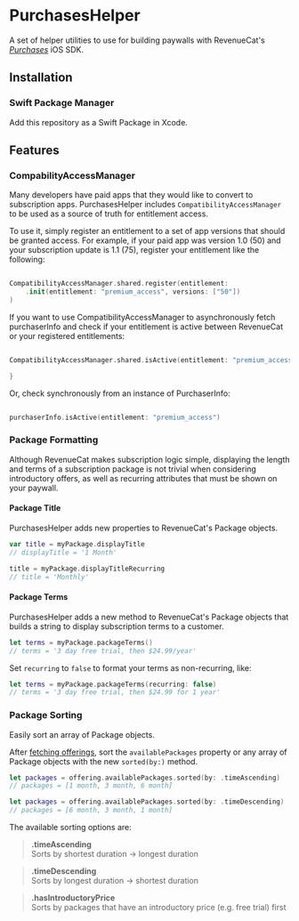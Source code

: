 # PurchasesHelper

A set of helper utilities to use for building paywalls with RevenueCat's [*Purchases*](https://github.com/RevenueCat/purchases-ios) iOS SDK.

## Installation

### Swift Package Manager

Add this repository as a Swift Package in Xcode.

## Features

### CompabilityAccessManager

Many developers have paid apps that they would like to convert to subscription apps. PurchasesHelper includes `CompatibilityAccessManager` to be used as a source of truth for entitlement access. 

To use it, simply register an entitlement to a set of app versions that should be granted access. For example, if your paid app was version 1.0 (50) and your subscription update is 1.1 (75), register your entitlement like the following:

```swift

CompatibilityAccessManager.shared.register(entitlement:
    .init(entitlement: "premium_access", versions: ["50"])
)

```

If you want to use CompatibilityAccessManager to asynchronously fetch purchaserInfo and check if your entitlement is active between RevenueCat or your registered entitlements:

```swift

CompatibilityAccessManager.shared.isActive(entitlement: "premium_access") { (isActive) in

}

```

Or, check synchronously from an instance of PurchaserInfo:

```swift

purchaserInfo.isActive(entitlement: "premium_access")

```

### Package Formatting

Although RevenueCat makes subscription logic simple, displaying the length and terms of a subscription package is not trivial when considering introductory offers, as well as recurring attributes that must be shown on your paywall.

#### Package Title

PurchasesHelper adds new properties to RevenueCat's Package objects.

```swift
var title = myPackage.displayTitle
// displayTitle = '1 Month'

title = myPackage.displayTitleRecurring
// title = 'Monthly'
```

#### Package Terms

PurchasesHelper adds a new method to RevenueCat's Package objects that builds a string to display subscription terms to a customer.

```swift
let terms = myPackage.packageTerms()
// terms = '3 day free trial, then $24.99/year'
```

Set `recurring` to `false` to format your terms as non-recurring, like:

```swift
let terms = myPackage.packageTerms(recurring: false)
// terms = '3 day free trial, then $24.99 for 1 year'
```

### Package Sorting

Easily sort an array of Package objects.

After [fetching offerings](https://docs.revenuecat.com/docs/displaying-products#fetching-offerings), sort the `availablePackages` property or any array of Package objects with the new `sorted(by:)` method.

```swift
let packages = offering.availablePackages.sorted(by: .timeAscending)
// packages = [1 month, 3 month, 6 month]

let packages = offering.availablePackages.sorted(by: .timeDescending)
// packages = [6 month, 3 month, 1 month]
```

The available sorting options are:

> **.timeAscending**  
> Sorts by shortest duration -> longest duration

> **.timeDescending**  
> Sorts by longest duration -> shortest duration

> **.hasIntroductoryPrice**  
> Sorts by packages that have an introductory price (e.g. free trial) first
